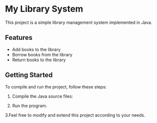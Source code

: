 # My Library System

This project is a simple library management system implemented in Java.

## Features

- Add books to the library
- Borrow books from the library
- Return books to the library

## Getting Started

To compile and run the project, follow these steps:

1. Compile the Java source files:

2. Run the program.

3.Feel free to modify and extend this project according to your needs.
